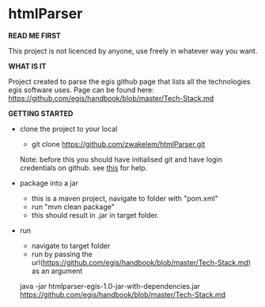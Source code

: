 # htmlParser

<b>READ ME FIRST</b>

This project is not licenced by anyone, use freely in whatever way you want.

<b>WHAT IS IT</b>

Project created to parse the egis github page that lists all the technologies egis software uses. 
Page can be found here: https://github.com/egis/handbook/blob/master/Tech-Stack.md

<b>GETTING STARTED</b>

- clone the project to your local
	- git clone https://github.com/zwakelem/htmlParser.git
	
	Note: before this you should have initialised git and have login credentials on github.
	see <a href="https://guides.github.com/activities/hello-world/">this</a> for help.
	
- package into a jar
	- this is a maven project, navigate to folder with "pom.xml"
	- run "mvn clean package"
	- this should result in .jar in target folder.
	 
- run
	- navigate to target folder
	- run by passing the url(https://github.com/egis/handbook/blob/master/Tech-Stack.md) as an argument
	
	java -jar htmlparser-egis-1.0-jar-with-dependencies.jar https://github.com/egis/handbook/blob/master/Tech-Stack.md
		






